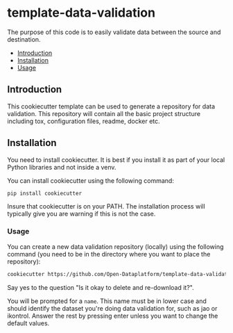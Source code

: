 # template-data-validation <!-- omit in toc -->
The purpose of this code is to easily validate data between the source and destination.

- [Introduction](#introduction)
- [Installation](#installation)
- [Usage](#usage)
  
## Introduction

This cookiecutter template can be used to generate a repository for data validation. This repository will
contain all the basic project structure including tox, configuration files, readme, docker etc.

## Installation

You need to install cookiecutter. It is best if you install it as part of your local Python libraries and 
not inside a venv.

You can install cookiecutter using the following command:

```
pip install cookiecutter
```

Insure that cookiecutter is on your PATH. The installation process will typically give you are warning if
this is not the case.

### Usage

You can create a new data validation repository (locally) using the following command (you need to 
be in the directory where you want to place the repository): 

```sh
cookiecutter https://github.com/Open-Dataplatform/template-data-validation.git
```

Say yes to the question "Is it okay to delete and re-download it?".

You will be prompted for a `name`. This name must be in lower case and should identify the dataset you're doing data validation for,
such as jao or ikontrol. Answer the rest by pressing enter unless you want to
change the default values.
